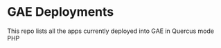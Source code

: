 GAE Deployments
===============

This repo lists all the apps currently deployed into GAE in Quercus mode PHP